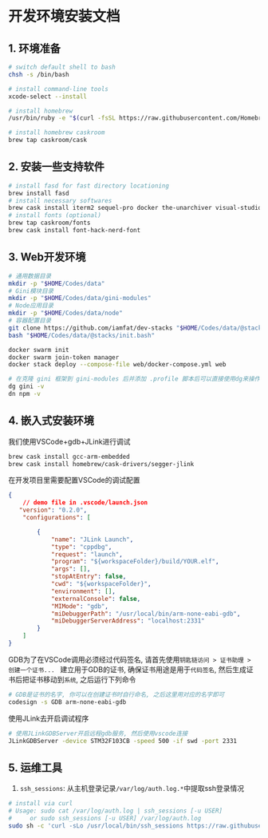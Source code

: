 # 开发环境安装文档

## 1. 环境准备
```bash
# switch default shell to bash
chsh -s /bin/bash

# install command-line tools
xcode-select --install

# install homebrew
/usr/bin/ruby -e "$(curl -fsSL https://raw.githubusercontent.com/Homebrew/install/master/install)"

# install homebrew caskroom
brew tap caskroom/cask
```

## 2. 安装一些支持软件
```bash
# install fasd for fast directory locationing
brew install fasd
# install necessary softwares
brew cask install iterm2 sequel-pro docker the-unarchiver visual-studio-code
# install fonts (optional)
brew tap caskroom/fonts
brew cask install font-hack-nerd-font
```

## 3. Web开发环境
```bash
# 通用数据目录
mkdir -p "$HOME/Codes/data"
# Gini模块目录
mkdir -p "$HOME/Codes/data/gini-modules"
# Node应用目录
mkdir -p "$HOME/Codes/data/node"
# 容器配置目录
git clone https://github.com/iamfat/dev-stacks "$HOME/Codes/data/@stacks"
bash "$HOME/Codes/data/@stacks/init.bash"

docker swarm init
docker swarm join-token manager
docker stack deploy --compose-file web/docker-compose.yml web

# 在克隆 gini 框架到 gini-modules 后并添加 .profile 脚本后可以直接使用dg来操作gini容器, dn来操作node容器
dg gini -v
dn npm -v
```

## 4. 嵌入式安装环境
我们使用VSCode+gdb+JLink进行调试
```bash
brew cask install gcc-arm-embedded
brew cask install homebrew/cask-drivers/segger-jlink
```
在开发项目里需要配置VSCode的调试配置
```json
{
    // demo file in .vscode/launch.json
   "version": "0.2.0",
    "configurations": [

        {
            "name": "JLink Launch",
            "type": "cppdbg",
            "request": "launch",
            "program": "${workspaceFolder}/build/YOUR.elf",
            "args": [],
            "stopAtEntry": false,
            "cwd": "${workspaceFolder}",
            "environment": [],
            "externalConsole": false,
            "MIMode": "gdb",
            "miDebuggerPath": "/usr/local/bin/arm-none-eabi-gdb",
            "miDebuggerServerAddress": "localhost:2331"
        }
    ]
}
```
GDB为了在VSCode调用必须经过代码签名, 请首先使用`钥匙链访问 > 证书助理 > 创建一个证书... ` 建立用于GDB的证书, 确保证书用途是用于`代码签名`, 然后生成证书后把证书移动到`系统`, 之后运行下列命令
```bash
# GDB是证书的名字, 你可以在创建证书时自行命名, 之后这里用对应的名字即可
codesign -s GDB arm-none-eabi-gdb
```
使用JLink去开启调试程序
```bash
# 使用JLinkGDBServer开启远程gdb服务, 然后使用vscode连接
JLinkGDBServer -device STM32F103CB -speed 500 -if swd -port 2331
```

## 5. 运维工具
1. `ssh_sessions`: 从主机登录记录`/var/log/auth.log.*`中提取ssh登录情况
```bash
# install via curl
# Usage: sudo cat /var/log/auth.log | ssh_sessions [-u USER]
#     or sudo ssh_sessions [-u USER] /var/log/auth.log
sudo sh -c 'curl -sLo /usr/local/bin/ssh_sessions https://raw.githubusercontent.com/iamfat/dev-stacks/master/%40utils/ssh_sessions && chmod +x /usr/local/bin/ssh_sessions'
```